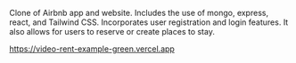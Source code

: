 Clone of Airbnb app and website. Includes the use of mongo, express, react, and Tailwind CSS. Incorporates user registration and login features. It also allows for users to reserve or create places to stay.

https://video-rent-example-green.vercel.app
